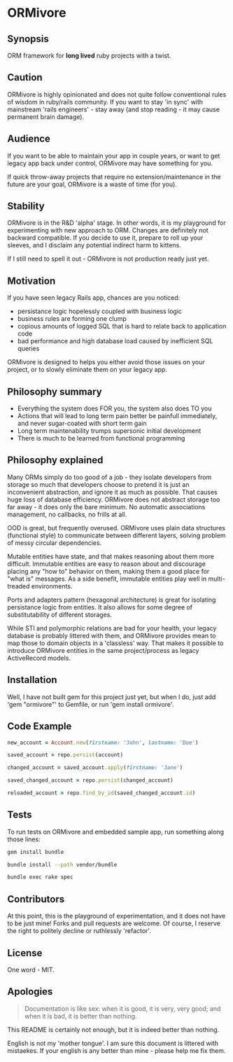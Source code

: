 # ORMivore

## Synopsis

ORM framework for **long lived** ruby projects with a twist.

## Caution

ORMivore is highly opinionated and does not quite follow conventional
rules of wisdom in ruby/rails community. If you want to stay 'in sync'
with mainstream 'rails engineers' - stay away (and stop reading - it may
cause permanent brain damage).

## Audience

If you want to be able to maintain your app in couple years, or want
to get legacy app back under control, ORMivore may have something
for you.

If quick throw-away projects that require no extension/maintenance in
the future are your goal, ORMivore is a waste of time (for you).

## Stability

ORMivore is in the R&D 'alpha' stage. In other words, it is my
playground for experimenting with new approach to ORM. Changes are
definitely not backward compatible. If you decide to use it, prepare to
roll up your sleeves, and I disclaim any potential indirect harm to kittens.

If I still need to spell it out - ORMivore is not production ready just yet.

## Motivation

If you have seen legacy Rails app, chances are you noticed:

- persistance logic hopelessly coupled with business logic
- business rules are forming one clump
- copious amounts of logged SQL that is hard to relate back to application code
- bad performance and high database load caused by inefficient SQL
queries

ORMivore is designed to helps you either avoid those issues on your project, or to
slowly eliminate them on your legacy app.

## Philosophy summary

- Everything the system does FOR you, the system also does TO you
- Actions that will lead to long term pain better be painfull
immediately, and never sugar-coated with short term gain
- Long term maintenability trumps supersonic initial development
- There is much to be learned from functional programming

## Philosophy explained

Many ORMs simply do too good of a job - they isolate developers from
storage so much that developers choose to pretend it is just an inconvenient
abstraction, and ignore it as much as possible. That causes huge loss of
database efficiency. ORMivore does not abstract storage too far away -
it does only the bare minimum. No automatic associations management, no
callbacks, no frills at all.

OOD is great, but frequently overused. ORMivore uses plain data
structures (functional style) to communicate between different layers,
solving problem of messy circular dependencies.

Mutable entities have state, and that makes reasoning about them more
difficult. Immutable entities are easy to reason about and discourage
placing any "how to" behavior on them, making them a good place for
"what is" messages.  As a side benefit, immutable entities play well in
multi-treaded environments.

Ports and adapters pattern (hexagonal architecture) is great for
isolating persistance logic from entities. It also allows for some
degree of substitutability of different storages.

While STI and polymorphic relations are bad for your health, your legacy
database is probably littered with them, and ORMivore provides mean to
map those to domain objects in a 'classless' way.
That makes it possible to introduce ORMivore entities in the same
project/process as legacy ActiveRecord models.

## Installation

Well, I have not built gem for this project just yet, but when I do, just add 'gem
"ormivore"' to Gemfile, or run 'gem install ormivore'.

## Code Example

```ruby
new_account = Account.new(firstname: 'John', lastname: 'Doe')

saved_account = repo.persist(account)

changed_account = saved_account.apply(firstname: 'Jane')

saved_changed_account = repo.persist(changed_account)

reloaded_account = repo.find_by_id(saved_changed_account.id)
```

## Tests

To run tests on ORMivore and embedded sample app, run something along
those lines:

```bash
gem install bundle

bundle install --path vendor/bundle

bundle exec rake spec
```

## Contributors

At this point, this is the playground of experimentation, and it does
not have to be just mine! Forks and pull requests are welcome. Of
course, I reserve the right to politely decline or ruthlessly
'refactor'.

## License

One word - MIT.

## Apologies

> Documentation is like sex: when it is good, it is very, very good; and when it is bad, it is better than nothing.

This README is certainly not enough, but it is indeed better than nothing.

English is not my 'mother tongue'. I am sure this document is littered
with mistaekes. If your english is any better than mine - please help me
fix them.
